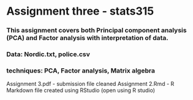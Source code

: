 # Assignment three - stats315

### This assignment covers both Principal component analysis (PCA) and Factor analysis with interpretation of data.

### Data: Nordic.txt, police.csv
### techniques: PCA, Factor analysis, Matrix algebra  

Assignment 3.pdf - submission file cleaned
Assignment 2.Rmd - R Markdown file created using RStudio (open using R studio)
